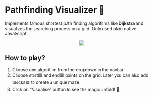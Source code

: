 # Pathfinding Visualizer 🚓

Implements famous shortest path finding algorithms like **Dijkstra** and visualizes the searching process on a grid. Only used plain native JavaScript.

<p align="center">
 <img src="https://user-images.githubusercontent.com/55504616/226624074-e1904200-6a74-4203-9bbf-5c5b348f253b.gif"/>
</p>

## How to play?

1. Choose one algorithm from the dropdown in the navbar.
2. Choose start🟩 and end🟥 points on the grid. Later you can also add blocks🟦 to create a unique maze.
3. Click on "Visualise" button to see the magic unfold! 🌠
